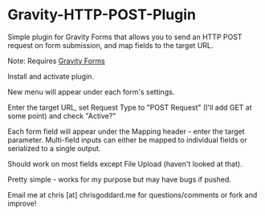 Gravity-HTTP-POST-Plugin
========================

Simple plugin for Gravity Forms that allows you to send an HTTP POST request on form submission, and map fields to the target URL.

Note: Requires [Gravity Forms](http://www.gravityforms.com/)

Install and activate plugin.

New menu will appear under each form's settings.

Enter the target URL, set Request Type to "POST Request" (I'll add GET at some point) and check "Active?"

Each form field will appear under the Mapping header - enter the target parameter. Multi-field inputs can either be mapped to individual fields or serialized to a single output.

Should work on most fields except File Upload (haven't looked at that).


Pretty simple - works for my purpose but may have bugs if pushed.

Email me at chris [at] chrisgoddard.me for questions/comments or fork and improve!
